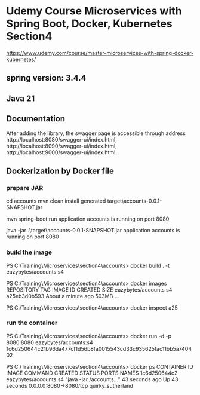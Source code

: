 # Udemy Course Microservices with Spring Boot, Docker, Kubernetes Section4
https://www.udemy.com/course/master-microservices-with-spring-docker-kubernetes/
## spring version: 3.4.4
## Java 21


## Documentation
After adding the library, the swagger page is accessible through address 
http://localhost:8080/swagger-ui/index.html,
http://localhost:8090/swagger-ui/index.html,
http://localhost:9000/swagger-ui/index.html.


## Dockerization by Docker file

### prepare JAR
cd accounts
mvn clean install
generated target\accounts-0.0.1-SNAPSHOT.jar

mvn spring-boot:run
application accounts is running on port 8080

java -jar .\target\accounts-0.0.1-SNAPSHOT.jar
application accounts is running on port 8080


### build the image
PS C:\Training\Microservices\section4\accounts> docker build . -t eazybytes/accounts:s4

PS C:\Training\Microservices\section4\accounts> docker images
REPOSITORY                  TAG       IMAGE ID       CREATED              SIZE
eazybytes/accounts          s4        a25eb3d0b593   About a minute ago   503MB
...

PS C:\Training\Microservices\section4\accounts> docker inspect a25


### run the container
PS C:\Training\Microservices\section4\accounts> docker run -d -p 8080:8080 eazybytes/accounts:s4
1c6d250644c21b96da477cf1d56b8fa0015543cd33c935625fac11bb5a740402

PS C:\Training\Microservices\section4\accounts> docker ps
CONTAINER ID   IMAGE                   COMMAND                  CREATED          STATUS          PORTS                               NAMES
1c6d250644c2   eazybytes/accounts:s4   "java -jar /accounts…"   43 seconds ago   Up 43 seconds   0.0.0.0:8080->8080/tcp              quirky_sutherland
